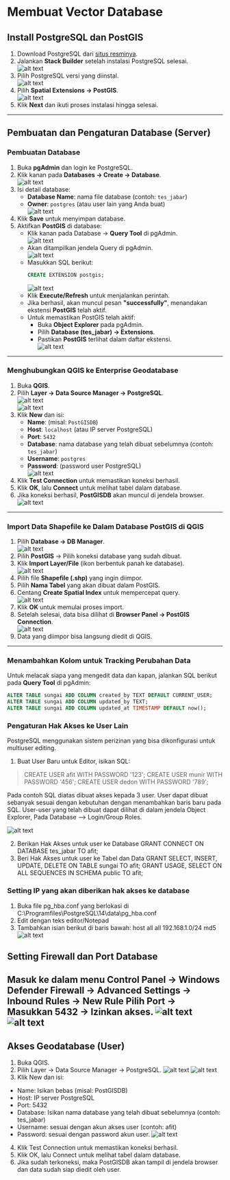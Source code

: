 # Membuat Vector Database

## Install PostgreSQL dan PostGIS
1. Download PostgreSQL dari [situs resminya](https://www.postgresql.org/download/).
2. Jalankan **Stack Builder** setelah instalasi PostgreSQL selesai.  
   ![alt text](image-2.png)
3. Pilih PostgreSQL versi yang diinstal.  
   ![alt text](image-1.png)
4. Pilih **Spatial Extensions → PostGIS**.  
   ![alt text](image-3.png)
5. Klik **Next** dan ikuti proses instalasi hingga selesai.

---

## Pembuatan dan Pengaturan Database (Server)

### Pembuatan Database
1. Buka **pgAdmin** dan login ke PostgreSQL.
2. Klik kanan pada **Databases → Create → Database**.  
   ![alt text](image-4.png)
3. Isi detail database:
   - **Database Name**: nama file database (contoh: `tes_jabar`)
   - **Owner**: `postgres` (atau user lain yang Anda buat)  
   ![alt text](image-5.png)
4. Klik **Save** untuk menyimpan database.
5. Aktifkan **PostGIS** di database:
   - Klik kanan pada Database → **Query Tool** di pgAdmin.  
     ![alt text](image-6.png)
   - Akan ditampilkan jendela Query di pgAdmin.  
     ![alt text](image-7.png)
   - Masukkan SQL berikut:
     ```sql
     CREATE EXTENSION postgis;
     ```
     ![alt text](image-8.png)
   - Klik **Execute/Refresh** untuk menjalankan perintah.
   - Jika berhasil, akan muncul pesan **"successfully"**, menandakan ekstensi **PostGIS** telah aktif.
   - Untuk memastikan PostGIS telah aktif:
     - Buka **Object Explorer** pada pgAdmin.
     - Pilih **Database (tes_jabar) → Extensions**.
     - Pastikan **PostGIS** terlihat dalam daftar ekstensi.  
       ![alt text](image-9.png)

---

### Menghubungkan QGIS ke Enterprise Geodatabase
1. Buka **QGIS**.
2. Pilih **Layer → Data Source Manager → PostgreSQL**.  
   ![alt text](image-10.png)  
   ![alt text](image-11.png)
3. Klik **New** dan isi:
   - **Name**: (misal: `PostGISDB`)
   - **Host**: `localhost` (atau IP server PostgreSQL)
   - **Port**: `5432`
   - **Database**: nama database yang telah dibuat sebelumnya (contoh: `tes_jabar`)
   - **Username**: `postgres`
   - **Password**: (password user PostgreSQL)  
     ![alt text](image-12.png)
4. Klik **Test Connection** untuk memastikan koneksi berhasil.
5. Klik **OK**, lalu **Connect** untuk melihat tabel dalam database.
6. Jika koneksi berhasil, **PostGISDB** akan muncul di jendela browser.  
   ![alt text](image-13.png)

---

### Import Data Shapefile ke Dalam Database PostGIS di QGIS
1. Pilih **Database → DB Manager**.  
   ![alt text](image-19.png)
2. Pilih **PostGIS** → Pilih koneksi database yang sudah dibuat.
3. Klik **Import Layer/File** (ikon berbentuk panah ke database).  
   ![alt text](image-20.png)
4. Pilih file **Shapefile (.shp)** yang ingin diimpor.
5. Pilih **Nama Tabel** yang akan dibuat dalam PostGIS.
6. Centang **Create Spatial Index** untuk mempercepat query.  
   ![alt text](image-21.png)
7. Klik **OK** untuk memulai proses import.
8. Setelah selesai, data bisa dilihat di **Browser Panel → PostGIS Connection**.  
   ![alt text](image-22.png)
9. Data yang diimpor bisa langsung diedit di QGIS.

---

### Menambahkan Kolom untuk Tracking Perubahan Data
Untuk melacak siapa yang mengedit data dan kapan, jalankan SQL berikut pada **Query Tool** di pgAdmin:
```sql
ALTER TABLE sungai ADD COLUMN created_by TEXT DEFAULT CURRENT_USER;
ALTER TABLE sungai ADD COLUMN updated_by TEXT;
ALTER TABLE sungai ADD COLUMN updated_at TIMESTAMP DEFAULT now();
```
### Pengaturan Hak Akses ke User Lain
PostgreSQL menggunakan sistem perizinan yang bisa dikonfigurasi untuk multiuser editing.
1. Buat User Baru untuk Editor, isikan SQL:
>CREATE USER afit WITH PASSWORD '123'; 
>CREATE USER munir WITH PASSWORD '456';
>CREATE USER dedon WITH PASSWORD '789';

Pada contoh SQL diatas dibuat akses kepada 3 user. User dapat dibuat sebanyak sesuai dengan kebutuhan dengan menambahkan baris baru pada SQL.
User-user yang telah dibuat dapat dilihat di dalam jendela Object Explorer, Pada Database --> Login/Group Roles.

![alt text](image-23.png)

2. Berikan Hak Akses untuk user ke Database
GRANT CONNECT ON DATABASE tes_jabar TO afit;
3. Beri Hak Akses untuk user ke Tabel dan Data
GRANT SELECT, INSERT, UPDATE, DELETE ON TABLE sungai TO afit; GRANT USAGE, SELECT ON ALL SEQUENCES IN SCHEMA public TO afit;

### Setting IP yang akan diberikan hak akses ke database
1. Buka file pg_hba.conf yang berlokasi di C:\Programfiles\PostgreSQL\14\data\pg_hba.conf
2. Edit dengan teks editor/Notepad
3. Tambahkan isian berikut di baris bawah:
host all all 192.168.1.0/24 md5
![alt text](image-24.png)

## Setting Firewall dan Port Database
Masuk ke dalam menu Control Panel → Windows Defender Firewall → Advanced Settings → Inbound Rules → New Rule Pilih Port → Masukkan 5432 → Izinkan akses.
![alt text](image-14.png)
![alt text](image-15.png)
---
## Akses Geodatabase (User)
1. Buka QGIS.
2. Pilih Layer → Data Source Manager → PostgreSQL.
![alt text](image-16.png)
![alt text](image-17.png)
3. Klik New dan isi:
- Name: Isikan bebas (misal: PostGISDB)
- Host: IP server PostgreSQL
- Port: 5432
- Database: Isikan nama database yang telah dibuat sebelumnya (contoh: tes_jabar)
- Username: sesuai dengan akun akses user (contoh: afit)
- Password: sesuai dengan password akun user.
![alt text](image-18.png)
4. Klik Test Connection untuk memastikan koneksi berhasil.
5. Klik OK, lalu Connect untuk melihat tabel dalam database.
6. Jika sudah terkoneksi, maka PostGISDB akan tampil di jendela browser dan data sudah siap diedit oleh user.

